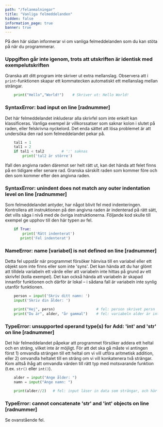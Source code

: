 ```yaml
---
path: "/felanmalningar"
title: "Vanliga felmeddelanden"
hidden: false
information_page: true
banner: true
---
```


På den här sidan informerar vi om vanliga felmeddelanden som du kan stöta på när du programmerar.

### Uppgiften går inte igenom, trots att utskriften är identisk med exempelutskriften

Granska att ditt program inte skriver ut extra mellanslag. Observera att i `print`-funktionen skapar ett kommatecken automatiskt ett mellanslag mellan strängar.

```python
    print("Hello","World!")    # Skriver ut: Hello World!
```

### SyntaxError: bad input on line [radnummer]

Det här felmeddelandet inkluderar alla skrivfel som inte enkelt kan klassificeras. Vanliga exempel är villkorssatser som saknar kolon i slutet på raden, eller felskrivna nyckelord. Det enda sättet att lösa problemet är att undersöka den rad som felmeddelandet pekar på. 

```python
    tal1 = 1
    tal1 = 2
    if tal1 < tal2        # ':' saknas
        print('tal2 är större')
```

Ifall den angivna raden däremot ser helt rätt ut, kan det hända att felet finns på en tidigare eller senare rad. Granska särskilt raden som kommer före och den som kommer efter den angivna raden. 

### SyntaxError: unindent does not match any outer indentation level on line [radnummer]

Som felmeddelandet antyder, har något blivit fel med indenteringen. Kontrollera att instruktionen på den angivna raden är indenterad på rätt sätt, det vills säga i nivå med de övriga instruktionerna. Följande kod skulle till exempel ge upphov till den här typen av fel. 

```python
    if True:
        print('Rätt indenterat')
       print('Fel indenterat')
```

### NameError: name [variabel] is not defined on line [radnummer]

Detta fel uppstår när programmet försöker hänvisa till en variabel eller ett objekt som inte finns eller som inte 'syns'. Det kan hända att du har glömt att tilldela variabeln ett värde eller att variabeln inte hittas på grund av ett skrivfel (kolla exempel). Det kan också hända att variabeln är skapad innanför funktionen och därför är lokal – i sådana fall är variabeln inte synlig utanför funktionen. 

```python
    person = input('Skriv ditt namn: ')
    input('Skriv din ålder: ')

    print("Hej", persn)                   # fel: person skrivet persn
    print("Du är", alder, "år gammal")    # fel: variabeln alder är inte definierad
```

### TypeError: unsupported operand type(s) for Add: 'int' and 'str' on line [radnummer]

Det här felmeddelandet påpekar att programmet försöker addera ett heltal och en sträng, vilket inte är möjligt. För att det ska gå måste vi antingen först 1) omvandla strängen till ett heltal om vi vill utföra aritmetisk addition, eller 2) omvandla heltalet till en sträng om vi vill konkatenera två strängar. Kom alltså ihåg att omvandla värden till rätt typ med motsvarande funktion (t.ex. `str()` eller `int()`).

```python
    alder = input("Ange ålder: ")
    namn = input("Ange namn: ")

    print(alder//2)   # fel: input läser in data som strängar, och här har variabeln alder inte omvandlats till ett heltal
```

### TypeError: cannot concatenate 'str' and 'int' objects on line [radnummer]

Se ovanstående fel.
